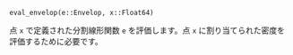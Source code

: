 ```
eval_envelop(e::Envelop, x::Float64)
```

点 `x` で定義された分割線形関数 `e` を評価します。点 `x` に割り当てられた密度を評価するために必要です。
